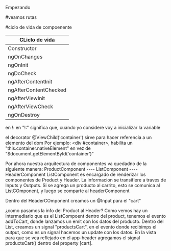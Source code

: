 Empezando

#veamos rutas

#ciclo de vida de compoenente

| CLiclo de vida  | 
| ------------- | 
| Constructor  |
| ngOnChanges  | 
| ngOnInit | 
| ngDoCheck | By
| ngAfterContentInit | 
| ngAfterContentChecked | 
| ngAfterViewInit | 
| ngAfterViewCheck | 
| ngOnDestroy| 

en <variable> !: <tipo>  en "!:" significa que, cuando yo considere voy a inicializar la variable

el decorator @ViewChild('container') sirve para hacer referencia a un elemento del dom
Por ejemplo: <div #container>, habilita un "this.container.nativeElement" en vez de "$document.getElementById('container')" 

Por ahora nuestra arquitectura de componentes va quedadno de la siguiente manera:
ProductComponent ---- ListComponent ---- HeaderComponent
ListComponent es encargado de renderizar los componentes de Product y Header.
La informacion se transifiere a traves de Inputs y Outputs.
Si se agrega un producto al carrito, esto se comunica al ListCOmponent, y luego se comparte al headerComponent

Dentro del HeaderCOmponent creamos un @Input para el "cart" 

¿como pasamos la info del Product al Header?
Como vemos hay un intermediario que es el ListCompoent
dentro del product, tenemos el evento addToCart, donde lanzamos un emit con los datos del producto.
Dentro del List, creamos un signal "productsCart",  en el evento donde recibimps el output, como es un signal hacemos un update con los datos.
En la vista para que se vea reflejado
en el app-header agregamos el signal productsCart() dentro del property [cart].
